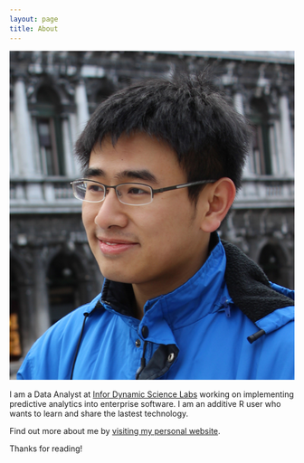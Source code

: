 ```yaml
---
layout: page
title: About
---
```


![me](/assets/venice_small.png)

I am a Data Analyst at [Infor Dynamic Science Labs](http://www.infor.com/dynamicsciencelabs/) working on implementing predictive analytics into enterprise software. I am an additive R user who wants to learn and share the lastest technology. 

Find out more about me by [visiting my personal website](http://tianwei.myds.me). 

Thanks for reading!
